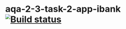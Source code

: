 # aqa-2-3-task-2-app-ibank  [![Build status](https://ci.appveyor.com/api/projects/status/krsqgfby29clromr?svg=true)](https://ci.appveyor.com/project/m-starilov/aqa-2-3-task-2-app-ibank)
